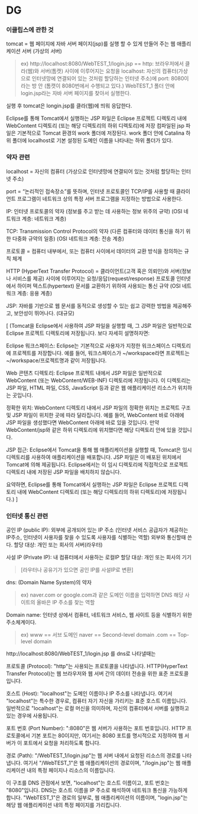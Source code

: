 # DG


### 이클립스에 관한 것

tomcat = 웹 페이지에 자바 서버 페이지(jsp)를 실행 할 수 있게 만들어 주는 웹 애플리케이션 서버 (가상의 서버)
> ex) http://localhost:8080/WebTEST_1/login.jsp == 
> http: 브라우저에서 클라(웹)와 서버(톰캣) 사이에 이루어지는 요청을 
> localhost: 자신의 컴퓨터(가상으로 인터넷망에 연결되어 있는 것처럼 할당하는 인터넷 주소)에 
> port: 8080이라는 방 안 (톰캣이 8080번에서 수행되고 있다.)
> WebTEST_1 폴더 안에  
> login.jsp라는 자바 서버 페이지를 찾아서 실행한다.

실행 후 tomcat은 longin.jsp를 클라(웹)에 띄워 응답한다.

Eclipse를 통해 Tomcat에서 실행하는 JSP 파일은 Eclipse 프로젝트 디렉토리 내에 WebContent 디렉토리 (또는 해당 디렉토리의 하위 디렉토리)에 저장
컴파일된 jsp 파일은 기본적으로 Tomcat 환경의 work 폴더에 저장된다. work 폴더 안에 Catalina 하위 폴더에 localhost로 기본 설정된 도메인 이름을 나타내는 하위 폴더가 있다.



### 약자 관련
localhost = 자신의 컴퓨터 (가상으로 인터넷망에 연결되어 있는 것처럼 할당하는 인터넷 주소)

port = “논리적인 접속장소”를 뜻하며, 인터넷 프로토콜인 TCP/IP를 사용할 때 클라이언트 프로그램이 네트워크 상의 특정 서버 프로그램을 지정하는 방법으로 사용한다.

IP: 인터넷 프로토콜의 약자 (정보를 주고 받는 데 사용하는 정보 위주의 규약) (OSI 네트워크 계층: 네트워크 계층)

TCP: Transmission Control Protocol의 약자 (다른 컴퓨터와 데이터 통신을 하기 위한 다중화 규약의 일종) (OSI 네트워크 계층: 전송 계층)

프로토콜 = 컴퓨터 내부에서, 또는 컴퓨터 사이에서 데이터의 교환 방식을 정의하는 규칙 체계

HTTP (HyperText Transfer Protocol) = 클라이언트(고객 혹은 의뢰인)와 서버(정보나 서비스를 제공) 사이에 이루어지는 요청/응답(request/response) 프로토콜 
인터넷에서 하이퍼 텍스트(hypertext) 문서를 교환하기 위하여 사용되는 통신 규약 (OSI 네트워크 계층: 응용 계층)

JSP: 자바를 기반으로 웹 문서를 동적으로 생성할 수 있는 쉽고 강력한 방법을 제공해주고, 보안성이 뛰어나다. (대규모)

[
  (Tomcat을 Eclipse에서 사용하여 JSP 파일을 실행할 때, 그 JSP 파일은 일반적으로 Eclipse 프로젝트 디렉토리에 저장됩니다. 보다 자세히 설명하자면:
  
  Eclipse 워크스페이스: Eclipse는 기본적으로 사용자가 지정한 워크스페이스 디렉토리에 프로젝트를 저장합니다. 예를 들어, 워크스페이스가 ~/workspace라면 프로젝트는 ~/workspace/프로젝트명과 같이 저장됩니다.
  
  Web 콘텐츠 디렉토리: Eclipse 프로젝트 내에서 JSP 파일은 일반적으로 WebContent (또는 WebContent/WEB-INF) 디렉토리에 저장됩니다. 이 디렉토리는 JSP 파일, HTML 파일, CSS, JavaScript 등과 같은 웹 애플리케이션 리소스가 위치하는 곳입니다.
  
  정확한 위치: WebContent 디렉토리 내에서 JSP 파일의 정확한 위치는 프로젝트 구조 및 JSP 파일이 위치한 곳에 따라 달라집니다. 예를 들어, WebContent 바로 아래에 JSP 파일을 생성했다면 WebContent 아래에 바로 있을 것입니다. 만약 WebContent/jsp와 같은 하위 디렉토리에 위치했다면 해당 디렉토리 안에 있을 것입니다.
  
  JSP 접근: Eclipse에서 Tomcat을 통해 웹 애플리케이션을 실행할 때, Tomcat은 임시 디렉토리를 사용하여 애플리케이션을 배포합니다. JSP 파일은 이 배포된 위치에서 Tomcat에 의해 제공됩니다. Eclipse에서는 이 임시 디렉토리에 직접적으로 프로젝트 디렉토리 내에 저장된 JSP 파일을 배치하지 않습니다.
  
  요약하면, Eclipse를 통해 Tomcat에서 실행하는 JSP 파일은 Eclipse 프로젝트 디렉토리 내에 WebContent 디렉토리 (또는 해당 디렉토리의 하위 디렉토리)에 저장됩니다.)
]




### 인터넷 통신 관련
공인 IP (public IP): 외부에 공개되어 있는 IP 주소 (인터넷 서비스 공급자가 제공하는 IP주소, 인터넷이 사용자를 찾을 수 있도록 사용자를 식별하는 역할) 외부와 통신할때 쓴다.
할당 대상: 개인 또는 회사의 서버(라우터)

사설 IP (Private IP): 내 컴퓨터에서 사용하는 로컬IP
할당 대상: 개인 또는 회사의 기기
> [라우터나 공유기가 있으면 공인 IP를 사설IP로 변환]


dns: (Domain Name System)의 약자 
> ex) naver.com or google.com과 같은 도메인 이름을 입력하면 DNS 해당 사이트의 올바은 IP 주소를 찾는 역할

Domain name: 인터넷 상에서 컴퓨터, 네트워크 서비스, 웹 사이트 등을 식별하기 위한 주소체계이다. 
> ex) www == 서브 도메인 naver == Second-level domain .com == Top-level domain


http://localhost:8080/WebTEST_1/login.jsp 를 dns로 나타낼때는 

프로토콜 (Protocol): "http"는 사용되는 프로토콜을 나타냅니다. HTTP(HyperText Transfer Protocol)는 웹 브라우저와 웹 서버 간의 데이터 전송을 위한 표준 프로토콜입니다.

호스트 (Host): "localhost"는 도메인 이름이나 IP 주소를 나타냅니다. 여기서 "localhost"는 특수한 경우로, 컴퓨터 자기 자신을 가리키는 표준 호스트 이름입니다. 일반적으로 "localhost"는 로컬 머신을 의미하며, 자신의 컴퓨터에서 서버를 실행하고 있는 경우에 사용됩니다.

포트 번호 (Port Number): ":8080"은 웹 서버가 사용하는 포트 번호입니다. HTTP 프로토콜에서 기본 포트는 80이지만, 여기서는 8080 포트를 명시적으로 지정하여 웹 서버가 이 포트에서 요청을 처리하도록 합니다.

경로 (Path): "/WebTEST_1/login.jsp"는 웹 서버 내에서 요청된 리소스의 경로를 나타냅니다. 여기서 "/WebTEST_1"은 웹 애플리케이션의 경로이며, "/login.jsp"는 웹 애플리케이션 내의 특정 페이지나 리소스의 이름입니다.

이 구조를 DNS 관점에서 보면, "localhost"는 호스트 이름이고, 포트 번호는 "8080"입니다. DNS는 호스트 이름을 IP 주소로 해석하여 네트워크 통신을 가능하게 합니다. "WebTEST_1"은 경로의 일부로, 웹 애플리케이션의 이름이며, "login.jsp"는 해당 웹 애플리케이션 내의 특정 페이지를 가리킵니다.





